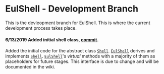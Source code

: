 # EulShell - Development Branch
This is the devleopment branch for EulShell. This is where the current development process takes place.

#### 6/13/2019 Added initial shell class, [commit]((https://github.com/nhstaple/EulShell/commit/1166157fcf4601e7244adcc8200325e485c2b3ba)).
Added the initial code for the abstract class [`Shell`](https://github.com/nhstaple/EulShell/wiki/Shell). [`EulShell`](https://github.com/nhstaple/EulShell/wiki/Shell) derives and implements [`Shell`](https://github.com/nhstaple/EulShell/wiki/Shell). [`EulShell`](https://github.com/nhstaple/EulShell/wiki/Shell)'s _virtual_ methods with a majority of them as placeholders for future stages. This interface is due to change and will be documented in the wiki.

